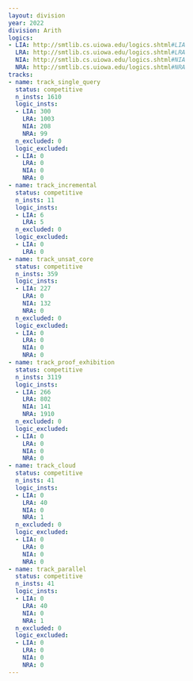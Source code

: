 ```yaml
---
layout: division
year: 2022
division: Arith
logics: 
- LIA: http://smtlib.cs.uiowa.edu/logics.shtml#LIA
  LRA: http://smtlib.cs.uiowa.edu/logics.shtml#LRA
  NIA: http://smtlib.cs.uiowa.edu/logics.shtml#NIA
  NRA: http://smtlib.cs.uiowa.edu/logics.shtml#NRA
tracks:
- name: track_single_query
  status: competitive
  n_insts: 1610
  logic_insts:
  - LIA: 300
    LRA: 1003
    NIA: 208
    NRA: 99
  n_excluded: 0
  logic_excluded:
  - LIA: 0
    LRA: 0
    NIA: 0
    NRA: 0
- name: track_incremental
  status: competitive
  n_insts: 11
  logic_insts:
  - LIA: 6
    LRA: 5
  n_excluded: 0
  logic_excluded:
  - LIA: 0
    LRA: 0
- name: track_unsat_core
  status: competitive
  n_insts: 359
  logic_insts:
  - LIA: 227
    LRA: 0
    NIA: 132
    NRA: 0
  n_excluded: 0
  logic_excluded:
  - LIA: 0
    LRA: 0
    NIA: 0
    NRA: 0
- name: track_proof_exhibition
  status: competitive
  n_insts: 3119
  logic_insts:
  - LIA: 266
    LRA: 802
    NIA: 141
    NRA: 1910
  n_excluded: 0
  logic_excluded:
  - LIA: 0
    LRA: 0
    NIA: 0
    NRA: 0
- name: track_cloud
  status: competitive
  n_insts: 41
  logic_insts:
  - LIA: 0
    LRA: 40
    NIA: 0
    NRA: 1
  n_excluded: 0
  logic_excluded:
  - LIA: 0
    LRA: 0
    NIA: 0
    NRA: 0
- name: track_parallel
  status: competitive
  n_insts: 41
  logic_insts:
  - LIA: 0
    LRA: 40
    NIA: 0
    NRA: 1
  n_excluded: 0
  logic_excluded:
  - LIA: 0
    LRA: 0
    NIA: 0
    NRA: 0
---
```


